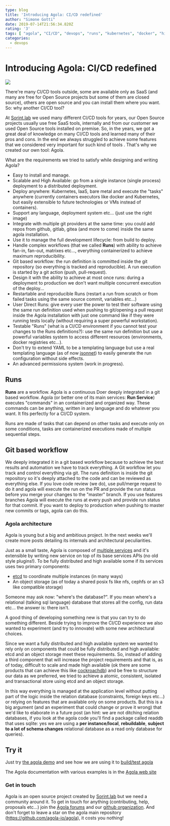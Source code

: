 ```yaml
---
type: blog
title: 'Introducing Agola: CI/CD redefined'
author: "Simone Gotti"
date: 2019-07-14T21:56:34.820Z
rating: '3'
tags: [ "agola", "CI/CD", "devops", "runs", "kubernetes", "docker", "high availability", "distributed system", "github", "gitlab", "gitea", "etcd" ]
categories:
  - devops
---
```



# Introducing **Agola**: CI/CD redefined

![](https://agola.io/screenshots/screenshot_run_01.png)

There're many CI/CD tools outside, some are available only as SaaS (and many are free for Open Source projects but some of them are closed source), others are open source and you can install them where you want. So: why another CI/CD tool?

At [Sorint.lab](https://www.sorint.it) we used many different CI/CD tools for years, our Open Source projects usually use free SaaS tools, internally and from our customer we used Open Source tools installed on premise. So, in the years, we got a great deal of knowledge on many CI/CD tools and learned many of their pros and cons. In the end we always struggled to achieve some features that we considered very important for such kind of tools . That's why we created our own tool: Agola.

What are the requirements we tried to satisfy while designing and writing Agola?

* Easy to install and manage.
* Scalable and High Available: go from a single instance (single process) deployment to a distributed deployment.
* Deploy anywhere: Kubernetes, IaaS, bare metal and execute the "tasks" anywhere (currently containers executors like docker and Kubernetes, but easily extensible to future technologies or VMs instead of containers).
* Support any language, deployment system etc... (just use the right image)
* Integrate with multiple git providers at the same time: you could add repos from github, gitlab, gitea (and more to come) inside the same agola installation.
* Use it to manage the full development lifecycle: from build to deploy.
* Handle complex workflows (that we called **Runs**) with ability to achieve fan-in, fan-out, matrixes etc..., everything containerized to achieve maximum reproducibility.
* Git based workflow: the run definition is committed inside the git repository (so everything is tracked and reproducible). A run execution is started by a git action (push, pull-request).
* Design it with the ability to achieve at most once runs: during a deployment to production we don't want multiple concurrent execution of the deploy...
* Restartable and reproducible Runs (restart a run from scratch or from failed tasks using the same source commit, variables etc...)
* User Direct Runs: give every user the power to test their software using the same run definition used when pushing to git/opening a pull request inside the Agola installation with just one command like if they were running tests locally (without requiring a super powerful workstation).
* Testable "Runs" (what is a CI/CD environment if you cannot test your changes to the Runs definitions?): use the same run definition but use a powerful variables system to access different resources (environments, docker registries etc...).
* Don't try to extend YAML to be a templating language but use a real templating language (as of now [jsonnet](https://jsonnet.org/)) to easily generate the run configuration without side effects.
* An advanced permissions system (work in progress).


## Runs

**Runs** are a workflow. Agola is a continuous Doer deeply integrated in a git based workflow. Agola (or better one of its main services: **Run Service**) executes "commands" in an containerized and organized way. These commands can be anything, written in any language and do whatever you want. It fits perfectly for a CI/CD system.

Runs are made of tasks that can depend on other tasks and execute only on some conditions, tasks are containerized executions made of multiple sequential steps.

## Git based workflow

We deeply integrated it in a git based workflow because to achieve the best results and automation we have to track everything. A Git workflow let you track and control everything via git. The runs definition is inside the git repository so it's deeply attached to the code and can be reviewed as everything else.
If you love code review (we do), use pull/merge request to do it and agola will execute the run on the PR and provide the run status before you merge your changes to the "master" branch. If you use features branches Agola will execute the runs at every push and provide run status for that commit.
If you want to deploy to production when pushing to master new commits or tags, agola can do this.

### Agola architecture

Agola is young but a big and ambitious project. In the next weeks we'll create more posts detailing its internals and architectural peculiarities.

Just as a small taste, Agola is composed of [multiple services](https://agola.io/doc/architecture/) and it's extensible by writing new service on top of its base services APIs (no old style plugins!). To be fully distributed and high available some if its services uses two primary components:
* [etcd](https://github.com/etcd-io/etc) to coordinate multiple instances (in many ways)
* An object storage (as of today a shared posix fs like nfs, cephfs or an s3 like compatible storage)

Someone may ask now: "where's the database?". If you mean where's a relational (talking sql language) database that stores all the config, run data etc... the answer is: there isn't.

A good thing of developing something new is that you can try to do something different. Beside trying to improve the CI/CD experience we also wanted to experiment (and try to innovate) with some new architectural choices.

Since we want a fully distributed and high available system we wanted to rely only on components that could be fully distributed and high available: etcd and an object storage meet these requirements. So, instead of adding a third component that will increase the project requirements and that is, as of today, difficult to scale and made high available (ok there are some products that can achieve this like [cockroachdb](https://www.cockroachlabs.com/)) and be free to structure our data as we preferred, we tried to achieve a atomic, consistent, isolated and transactional store using etcd and an object storage.

In this way everything is managed at the application level without putting part of the logic inside the relation database (constraints, foreign keys etc...) or relying on features that are available only on some products. But this is a big argument (and an experiment that could change or prove it wrong) that we'd like to elaborate in a future post (an hint: we are not ditching relation databases, if you look at the agola code you'll find a package called readdb that uses sqlite: yes we are using a **per instance/local**, **rebuildable**, **subject to a lot of schema changes** relational database as a read only database for queries).


## Try it

Just try [the agola demo](https://agola.io/tryit/) and see how we are using it to [build/test agola](https://github.com/agola/agola/blob/master/.agola/config.jsonnet)

The Agola documentation with various examples is in the [Agola web site](https://agola.io)

### Get in touch

Agola is an open source project created by [Sorint.lab](https://www.sorint.it) but we need a community around it. To get in touch for anything (contributing, help, proposals etc...) join the [Agola forums](https://talk.agola.io) and our [github organization](https://github.com/agola-io). And don't forget to leave a star on the agola main repository (https://github.com/agola-io/agola), it costs you nothing!

